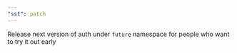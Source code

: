 ```yaml
---
"sst": patch
---
```


Release next version of auth under `future` namespace for people who want to try it out early
